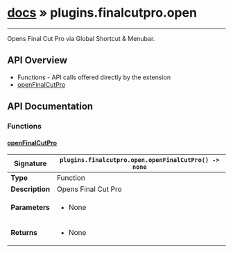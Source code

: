 # [docs](index.md) » plugins.finalcutpro.open
---

Opens Final Cut Pro via Global Shortcut & Menubar.

## API Overview
* Functions - API calls offered directly by the extension
 * [openFinalCutPro](#openfinalcutpro)

## API Documentation

### Functions

#### [openFinalCutPro](#openfinalcutpro)
| <span style="font-align: left;">**Signature**</span> | <span style="font-align: left;">`plugins.finalcutpro.open.openFinalCutPro() -> none` </span>                                                |
| -----------------------------------------------------|---------------------------------------------------------------------------------------------------------|
| **Type**                                             | Function                                                                                         |
| **Description**                                      | Opens Final Cut Pro                                                                                         |
| **Parameters**                                       | <ul><li>None</li></ul> |
| **Returns**                                          | <ul><li>None</li></ul>          |

